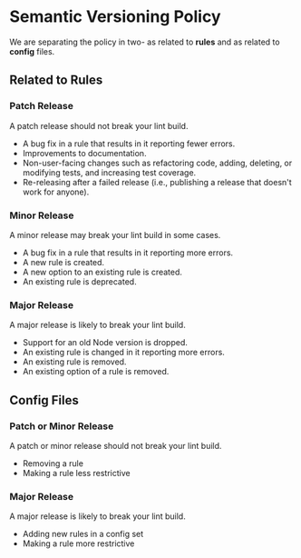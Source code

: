 # Semantic Versioning Policy

We are separating the policy in two- as related to **rules** and as related to **config** files. 

## Related to Rules 

### Patch Release

A patch release should not break your lint build.

* A bug fix in a rule that results in it reporting fewer errors.
* Improvements to documentation.
* Non-user-facing changes such as refactoring code, adding, deleting, or modifying tests, and increasing test coverage.
* Re-releasing after a failed release (i.e., publishing a release that doesn't work for anyone).

### Minor Release

A minor release may break your lint build in some cases.

* A bug fix in a rule that results in it reporting more errors.
* A new rule is created.
* A new option to an existing rule is created.
* An existing rule is deprecated.

### Major Release

A major release is likely to break your lint build.

* Support for an old Node version is dropped.
* An existing rule is changed in it reporting more errors.
* An existing rule is removed.
* An existing option of a rule is removed.

## Config Files

### Patch or Minor Release
A patch or minor release should not break your lint build.

* Removing a rule
* Making a rule less restrictive

### Major Release

A major release is likely to break your lint build.

* Adding new rules in a config set
* Making a rule more restrictive

